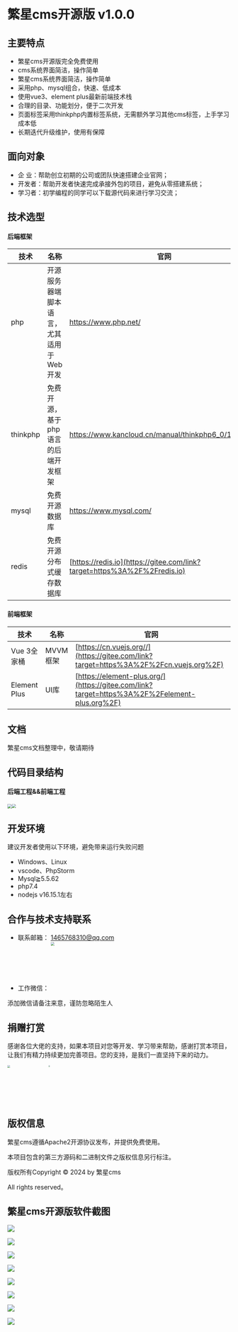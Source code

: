 繁星cms开源版 v1.0.0
===============

## 主要特点

* 繁星cms开源版完全免费使用
* cms系统界面简洁，操作简单
* 繁星cms系统界面简洁，操作简单
* 采用php、mysql组合，快速、低成本
* 使用vue3、element plus最新前端技术栈
* 合理的目录、功能划分，便于二次开发
* 页面标签采用thinkphp内置标签系统，无需额外学习其他cms标签，上手学习成本低
* 长期迭代升级维护，使用有保障



## 面向对象

- 企 业：帮助创立初期的公司或团队快速搭建企业官网；
- 开发者：帮助开发者快速完成承接外包的项目，避免从零搭建系统；
- 学习者：初学编程的同学可以下载源代码来进行学习交流；



## 技术选型

#### 后端框架

| 技术     | 名称                                    | 官网                                                         |
| -------- | --------------------------------------- | ------------------------------------------------------------ |
| php      | 开源服务器端脚本语言，尤其适用于Web开发 | https://www.php.net/                                         |
| thinkphp | 免费开源，基于php语言的后端开发框架     | https://www.kancloud.cn/manual/thinkphp6_0/1037479           |
| mysql    | 免费开源数据库                          | https://www.mysql.com/                                       |
| redis    | 免费开源分布式缓存数据库                | [https://redis.io](https://gitee.com/link?target=https%3A%2F%2Fredis.io) |

#### 前端框架

| 技术         | 名称     | 官网                                                         |
| ------------ | -------- | ------------------------------------------------------------ |
| Vue 3全家桶  | MVVM框架 | [https://cn.vuejs.org//](https://gitee.com/link?target=https%3A%2F%2Fcn.vuejs.org%2F) |
| Element Plus | UI库     | [https://element-plus.org/](https://gitee.com/link?target=https%3A%2F%2Felement-plus.org%2F) |



## 文档

繁星cms文档整理中，敬请期待



## 代码目录结构

#### 后端工程&&前端工程
<div style="overflow:hidden">
  <img src="static/images/backend_code.png" style="float:left;zoom:60%;" />
  <img src="static/images/frontend_code.png" style="zoom:56%;" />
</div>



## 开发环境

建议开发者使用以下环境，避免带来运行失败问题

- Windows、Linux
- vscode、PhpStorm
- Mysql≧5.5.62
- php7.4
- nodejs v16.15.1左右




## 合作与技术支持联系
- 联系邮箱： 1465768310@qq.com
- 工作微信： <img src="/static/images/wechat_qrcode.png" style="zoom:50%;width:220px;" />

添加微信请备注来意，谨防忽略陌生人





## 捐赠打赏

感谢各位大佬的支持，如果本项目对您等开发、学习带来帮助，感谢打赏本项目，让我们有精力持续更加完善项目。您的支持，是我们一直坚持下来的动力。

<div style="overflow:hidden">
  <img src="static/images/wechat_pay.jpg" style="float:left;zoom: 33%;width:260px;"/>
    <img src="static/images/ali_pay.jpg" style="zoom: 22%;margin-left:30px;width:260px;" />
</div>



## 版权信息

繁星cms遵循Apache2开源协议发布，并提供免费使用。

本项目包含的第三方源码和二进制文件之版权信息另行标注。

版权所有Copyright © 2024 by 繁星cms

All rights reserved。





## 繁星cms开源版软件截图

![](static/images/free_v1.0.0/adm_tpl_01.jpg)

![](static/images/free_v1.0.0/adm_tpl_02.jpg)

![](static/images/free_v1.0.0/adm_tpl_03.jpg)

![](static/images/free_v1.0.0/adm_tpl_04.jpg)

![](static/images/free_v1.0.0/adm_tpl_05.jpg)

![](static/images/free_v1.0.0/adm_tpl_06.jpg)

![](static/images/free_v1.0.0/adm_tpl_07.jpg)

![](static/images/free_v1.0.0/adm_tpl_08.jpg)